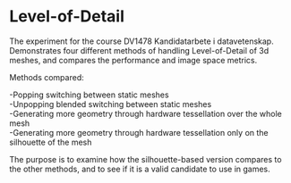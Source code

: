 # Level-of-Detail
The experiment for the course DV1478 Kandidatarbete i datavetenskap. Demonstrates four different methods of handling Level-of-Detail of 3d meshes, and compares the performance and image space metrics.

Methods compared:

-Popping switching between static meshes  
-Unpopping blended switching between static meshes  
-Generating more geometry through hardware tessellation over the whole mesh  
-Generating more geometry through hardware tessellation only on the silhouette of the mesh  


The purpose is to examine how the silhouette-based version compares to the other methods, and to see if it is a valid candidate to use in games.
